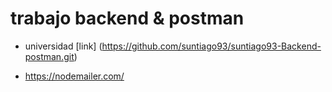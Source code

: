 # trabajo backend & postman


- universidad [link] (https://github.com/suntiago93/suntiago93-Backend-postman.git)

- https://nodemailer.com/